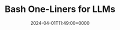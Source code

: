 ---
title: Bash One-Liners for LLMs
slug: 20240401T114900
date: 2024-04-01T11:49:00+0000
params:
  url: https://justine.lol/oneliners/
tags:
- llm
---